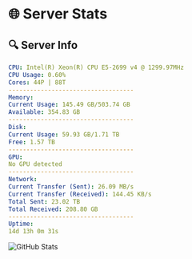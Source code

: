 # 🌐 Server Stats
## 🔍 Server Info
```yaml
CPU: Intel(R) Xeon(R) CPU E5-2699 v4 @ 1299.97MHz
CPU Usage: 0.60%
Cores: 44P | 88T
-----------------------------------
Memory:
Current Usage: 145.49 GB/503.74 GB
Available: 354.83 GB
-----------------------------------
Disk:
Current Usage: 59.93 GB/1.71 TB
Free: 1.57 TB
-----------------------------------
GPU:
No GPU detected
-----------------------------------
Network:
Current Transfer (Sent): 26.09 MB/s
Current Transfer (Received): 144.45 KB/s
Total Sent: 23.02 TB
Total Received: 208.80 GB
-----------------------------------
Uptime:
14d 13h 0m 31s
```
![GitHub Stats](https://img.shields.io/badge/Updated-2025-03-22_10:23:20-blue)